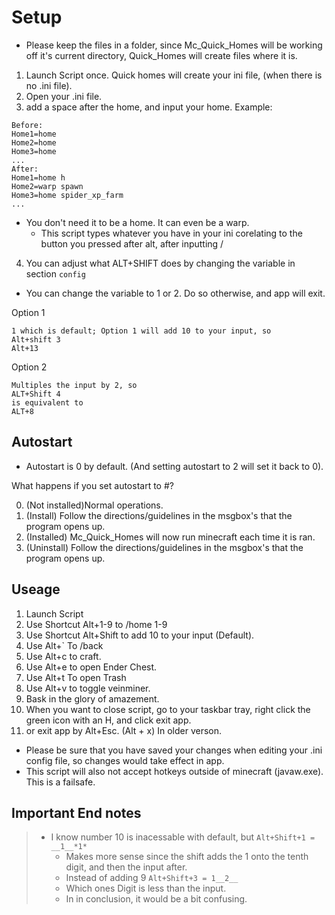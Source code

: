 # Setup

- Please keep the files in a folder, since Mc_Quick_Homes will be working off it's current directory, Quick_Homes will create files where it is.

1. Launch Script once. Quick homes will create your ini file, (when there is no .ini file).
2. Open your .ini file.
3. add a space after the home, and input your home.
  Example:

```
Before:
Home1=home
Home2=home
Home3=home
...
After:
Home1=home h
Home2=warp spawn
Home3=home spider_xp_farm
...
```

- You don't need it to be a home. It can even be a warp.
  - This script types whatever you have in your ini corelating to the button you pressed after alt, after inputting /

4. You can adjust what ALT+SHIFT does by changing the variable in section `config`

- You can change the variable to 1 or 2. Do so otherwise, and app will exit.

Option 1

```
1 which is default; Option 1 will add 10 to your input, so
Alt+shift 3
Alt+13
```

Option 2

```
Multiples the input by 2, so
ALT+Shift 4
is equivalent to 
ALT+8
```

## Autostart

- Autostart is 0 by default. (And setting autostart to 2 will set it back to 0).

What happens if you set autostart to #?

0. (Not installed)Normal operations.
1. (Install) Follow the directions/guidelines in the msgbox's that the program opens up.
2. (Installed) Mc_Quick_Homes will now run minecraft each time it is ran.
3. (Uninstall) Follow the directions/guidelines in the msgbox's that the program opens up.

## Useage

1. Launch Script
2. Use Shortcut Alt+1-9 to /home 1-9
3. Use Shortcut Alt+Shift to add 10 to your input (Default).
4. Use Alt+` To /back
5. Use Alt+c to craft.
6. Use Alt+e to open Ender Chest.
7. Use Alt+t To open Trash
8. Use Alt+v to toggle veinminer.
9. Bask in the glory of amazement.
10. When you want to close script, go to your taskbar tray, right click the green icon with an H, and click exit app.
11. or exit app by Alt+Esc. (Alt + x) In older verson.

- Please be sure that you have saved your changes when editing your .ini config file, so changes would take effect in app.
- This script will also not accept hotkeys outside of minecraft (javaw.exe). This is a failsafe.

## Important End notes

> - I know number 10 is inacessable with default, but
>   `Alt+Shift+1 = __1__*1*`
>   - Makes more sense since the shift adds the 1 onto the tenth digit, and then the input after.
>   - Instead of adding 9
>     `Alt+Shift+3 = 1__2__`
>   - Which ones Digit is less than the input.
>   - In in conclusion, it would be a bit confusing.
